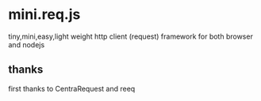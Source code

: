 # mini.req.js
tiny,mini,easy,light weight http client (request) framework for both browser and nodejs

## thanks
first thanks to CentraRequest and reeq